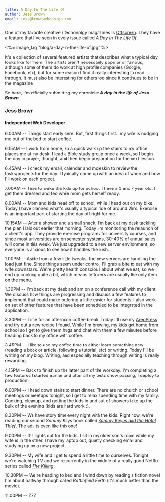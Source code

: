 ```yaml
---
title: A Day In The Life Of
author: Jess Brown
email: jess@brownwebdesign.com
---
```


One of my favorite creative / techonolgy magazines is [Offscreen][1].
They have a feature that I've seen in every issue called *A Day In The
Life Of*. 

<%= image_tag "blog/a-day-in-the-life-of.jpg" %>

It's a collection of several featured artists that describes what a
typical day looks like for them. The artists aren't necessarily popular
or famous, although some of them do work at high profile companies
(Google, Facebook, etc), but for some reason I find it really
interesting to read through. It must also be interesting for others too
since it continues to be in the magazine.

So here, I'm officially submitting my chronicle: ***A day in the life
of Jess Brown***

### Jess Brown

#### Independent Web Developer

6.00AM -- Things start early here. But, first things first...my wife is
nudging me out of the bed to start coffee.

6.15AM -- I work from home, so a quick walk up the stairs to my office
places me at my desk. I lead a Bible study group once a week, so I
begin the day in prayer, thought, and then begin preparation for the
next lesson.

6.45AM -- I check my email, calendar and moleskin to review the
tasks/projects for the day. I typically come up with an idea of when and
how I'll work on each project.

7.00AM -- Time to wake the kids up for school. I have a 3 and 7 year
old. I get them dressed and fed while mom gets herself ready.

8.00AM -- Mom and kids head off to school, while I head out on my bike.
Today I have planned what's usually a typical ride of around 2hrs.
Exercise is an important part of starting the day off right for me. 

10.15AM -- After a shower and a small snack, I'm back at my desk tackling
the plan I laid out earlier that morning. Today I'm monitoring the
relaunch of a client's app. They provide exercise programs for
university courses, and since most universities are on semester systems,
30-40% of annual sales will come in this week. We just upgraded to a new
server environment, so everyone is anxious to see how it handles the
rush.

1.00PM -- Aside from a few little tweaks, the new servers are handling
the load just fine. Since things seem under control, I'll grab a bite to
eat with my wife downstairs. We're pretty health conscious about what we
eat, so we end up cooking quite a bit, which means leftovers are usually
the only item on the menu.

1.30PM -- I'm back at my desk and am on a conference call with my
client. We discuss how things are progressing and discuss a few features
to implement that could make ordering a little easier for students. I
also work on set of other features that have been scheduled to be
integrated in the application. 

3.30PM -- Time for an afternoon coffee break. Today I'll use my
[AreoPress][2] and try out a new recipe I found. While I'm brewing, my
kids get home from school so I get to give them hugs and chat with them
a few minutes before heading back to my office with coffee. 

3.45PM -- I like to use my coffee time to either learn something new
(reading a book or article, following a tutorial, etc) or writing. Today
I'll be writing on my blog. Writing, and especially teaching through
writing is really rewarding. 

4.15PM -- Back to finish up the latter part of the workday. I'm
completing a few features I started earlier and after all my tests
show passing, I deploy to production. 

6.00PM -- I head down stairs to start dinner. There are no church or
school meetings or meetups tonight, so I get to relax spending time with
my family. Cooking, cleanup, and getting the kids in and out of showers
take up the bulk of the evening (kids are hard work :). 

8.30PM -- We have story time every night with the kids. Right now, we're
reading our second *Sammy Keys* book called *[Sammy Keyes and the Hotel
Thief][3]*. The adults even like this one! 

9.00PM -- It's lights out for the kids. I sit in my older son's room
while my wife is in the other. I have my laptop out, quietly checking
email and studying up on a new project. 

9.30PM -- My wife and I get to spend a little time to ourselves. Tonight
we're watching TV and we're currently in the middle of a really good
Netflix series called [*The Killing*][4]. 

10.30PM -- We're heading to bed and I wind down by reading a fiction
novel I'm about halfway through called *Battlefield Earth* (it's much
better than the movie). 

11.00PM -- ZZZ



[1]:http://www.offscreenmag.com/
[2]:http://www.amazon.com/gp/product/B0047BIWSK/ref=as_li_tf_tl?ie=UTF8&tag=aerinc-20&linkCode=as2&camp=217145&creative=399369&creativeASIN=B0047BIWSK
[3]:http://www.amazon.com/Sammy-Keyes-Hotel-Wendelin-Draanen/dp/0679892648
[4]:http://en.wikipedia.org/wiki/The_Killing_(U.S._TV_series)
